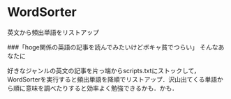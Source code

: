 WordSorter
==========

英文から頻出単語をリストアップ

###「hoge関係の英語の記事を読んでみたいけどボキャ貧でつらい」 そんなあなたに

好きなジャンルの英文の記事を片っ端からscripts.txtにストックして，WordSorterを実行すると頻出単語を降順でリストアップ．沢山出てくる単語から順に意味を調べたりすると効率よく勉強できるかも．かも．
